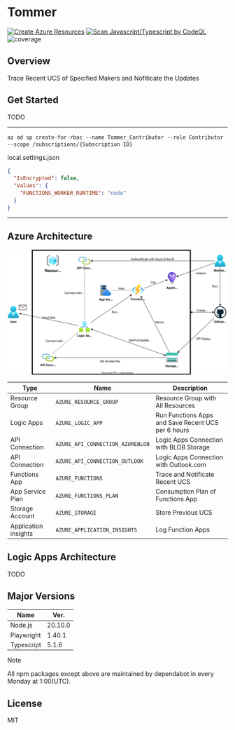 # Tommer

[![Create Azure Resources](https://github.com/infhyroyage/Tommer/actions/workflows/create-azure-resources.yaml/badge.svg)](https://github.com/infhyroyage/Tommer/actions/workflows/create-azure-resources.yaml)
[![Scan Javascript/Typescript by CodeQL](https://github.com/infhyroyage/Tommer/actions/workflows/codeql.yaml/badge.svg)](https://github.com/infhyroyage/Tommer/actions/workflows/codeql.yaml)
![coverage](https://infhyroyage.github.io/Tommer/badges.svg)

## Overview

Trace Recent UCS of Specified Makers and Nofiticate the Updates

## Get Started

TODO

---

```
az ad sp create-for-rbac --name Tommer_Contributor --role Contributor --scope /subscriptions/{Subscription ID}
```

local.settings.json

```json
{
  "IsEncrypted": false,
  "Values": {
    "FUNCTIONS_WORKER_RUNTIME": "node"
  }
}
```

---

## Azure Architecture

![architecture.drawio](./docs/azure-architecture/architecture.drawio.svg)

| Type                 | Name                             | Description                                        |
| -------------------- | -------------------------------- | -------------------------------------------------- |
| Resource Group       | `AZURE_RESOURCE_GROUP`           | Resource Group with All Resources                  |
| Logic Apps           | `AZURE_LOGIC_APP`                | Run Functions Apps and Save Recent UCS per 6 hours |
| API Connection       | `AZURE_API_CONNECTION_AZUREBLOB` | Logic Apps Connection with BLOB Storage            |
| API Connection       | `AZURE_API_CONNECTION_OUTLOOK`   | Logic Apps Connection with Outlook.com             |
| Functions App        | `AZURE_FUNCTIONS`                | Trace and Notificate Recent UCS                    |
| App Service Plan     | `AZURE_FUNCTIONS_PLAN`           | Consumption Plan of Functions App                  |
| Storage Account      | `AZURE_STORAGE`                  | Store Previous UCS                                 |
| Application insights | `AZURE_APPLICATION_INSIGHTS`     | Log Function Apps                                  |

## Logic Apps Architecture

TODO

## Major Versions

| Name       | Ver.    |
| ---------- | ------- |
| Node.js    | 20.10.0 |
| Playwright | 1.40.1  |
| Typescript | 5.1.6   |

> [!NOTE]
> All npm packages except above are maintained by dependabot in every Monday at 1:00(UTC).

## License

MIT
